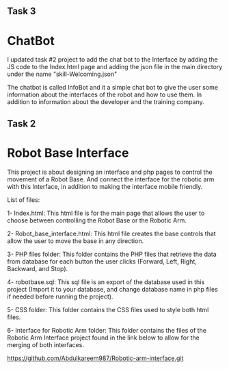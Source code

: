 ## Task 3 

# ChatBot

I updated task #2 project to add the chat bot to the Interface by adding the JS code to the Index.html page and adding the json file in the main directory under the name "skill-Welcoming.json"

The chatbot is called InfoBot and it a simple chat bot to give the user some information about the interfaces of the robot and how to use them. In addition to information about the developer and the training company.



## Task 2 
# Robot Base Interface

This project is about designing an interface and php pages to control the movement of a Robot Base. And connect the interface for the robotic arm with this Interface, in addition to making the interface mobile friendly.

List of files:

1- Index.html: This html file is for the main page that allows the user to choose between controlling the Robot Base or the Robotic Arm.

2- Robot_base_interface.html: This html file creates the base controls that allow the user to move the base in any direction.

3- PHP files folder: This folder contains the PHP files that retrieve the data from database for each button the user clicks (Forward, Left, Right, Backward, and Stop).

4- robotbase.sql: This sql file is an export of the database used in this project (Import it to your database, and change database name in php files if needed before running the project).

5- CSS folder: This folder contains the CSS files used to style both html files.

6- Interface for Robotic Arm folder: This folder contains the files of the Robotic Arm Interface project found in the link below to allow for the merging of both interfaces.

https://github.com/Abdulkareem987/Robotic-arm-interface.git

